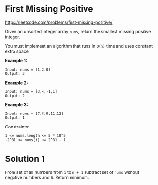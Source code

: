 # First Missing Positive
https://leetcode.com/problems/first-missing-positive/

Given an unsorted integer array `nums`, return the smallest missing positive integer.

You must implement an algorithm that runs in `O(n)` time and uses constant extra space.

**Example 1:**

    Input: nums = [1,2,0]
    Output: 3

**Example 2:**

    Input: nums = [3,4,-1,1]
    Output: 2

**Example 3:**

    Input: nums = [7,8,9,11,12]
    Output: 1

Constraints:

    1 <= nums.length <= 5 * 10^5
    -2^31 <= nums[i] <= 2^31 - 1

# Solution 1
From set of all numbers from `1` to `n + 1` subtract set of `nums` without negative numbers and `0`. Return minimum. 